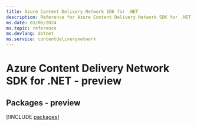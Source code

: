 ```yaml
---
title: Azure Content Delivery Network SDK for .NET
description: Reference for Azure Content Delivery Network SDK for .NET
ms.date: 03/06/2024
ms.topic: reference
ms.devlang: dotnet
ms.service: contentdeliverynetwork
---
```

# Azure Content Delivery Network SDK for .NET - preview
## Packages - preview
[!INCLUDE [packages](content-delivery-network-index.md)]